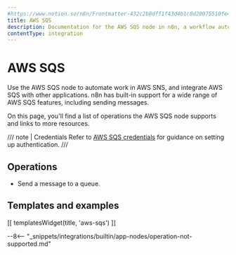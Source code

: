 ```yaml
---
#https://www.notion.so/n8n/Frontmatter-432c2b8dff1f43d4b1c8d20075510fe4
title: AWS SQS
description: Documentation for the AWS SQS node in n8n, a workflow automation platform. Includes details of operations and configuration, and links to examples and credentials information.
contentType: integration
---
```


# AWS SQS

Use the AWS SQS node to automate work in AWS SNS, and integrate AWS SQS with other applications. n8n has built-in support for a wide range of AWS SQS features, including sending messages.

On this page, you'll find a list of operations the AWS SQS node supports and links to more resources.

/// note | Credentials
Refer to  [AWS SQS credentials](/integrations/builtin/credentials/aws/) for guidance on setting up authentication. 
///

## Operations

* Send a message to a queue.

## Templates and examples

<!-- see https://www.notion.so/n8n/Pull-in-templates-for-the-integrations-pages-37c716837b804d30a33b47475f6e3780 -->
[[ templatesWidget(title, 'aws-sqs') ]]

--8<-- "_snippets/integrations/builtin/app-nodes/operation-not-supported.md"


